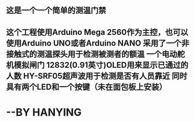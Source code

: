 ## 这是一个一个简单的测温门禁

这个工程使用Arduino Mega 2560作为主控，也可以使用Arduino UNO或者Arduino NANO
采用了一个非接触式的测温探头用于检测被测者的额温
一个电动舵机模拟闸门
12832(0.91英寸)OLED用来显示已通过的人数
HY-SRF05超声波用于检测是否有人员靠近
同时具有两个LED和一个按键（未在面包板上安装）
---
# --BY HANYING
